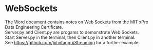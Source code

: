 # WebSockets

The Word document contains notes on Web Sockets from the MIT xPro Data Engineering Certificate.  
Server.py and Client.py are progams to demonstrate Web Sockets.   
Start Server.py in the terminal, then Client.py in another terminal.  
See https://github.com/johntango/Streaming for a further example.
